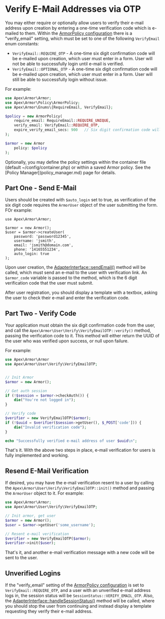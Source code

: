 
# Verify E-Mail Addresses via OTP

You may either require or optionally allow users to verify their e-mail address upon creation by entering a one-time verification code which is e-mailed to them.  Within the [ArmorPolicy configuration](armorpolicy.md) there is a "verify_email" setting, which must be set to one of the following `VerifyEmail` enum constants:

* `VerifyEmail::REQUIRE_OTP` - A one-time six digit confirmation code will be e-mailed upon creation, which user must enter in a form.  User will not be able to successfully login until e-mail is verified.
* `VerifyEmail::OPTIONAL_OTP` - A one-time six digit confirmation code will be e-mailed upon creation, which user must enter in a form.  User will still be able to successfully login without issue.

For example:

~~~php
use Apex\Armor\Armor;
use Apex\Armor\Policy\ArmorPolicy;
use Apex\Armor\Enums\{RequireEmail, VerifyEmail};

$policy = new ArmorPolicy(
    require_email: RequireEmail::REQUIRE_UNIQUE, 
    verify_email: VerifyEmail::REQUIRE_OTP, 
    expire_verify_email_secs: 900   // Six digit confirmation code will expire after 15 mins.
);

$armor = new Armor
    policy: $policy
);
~~~

Optionally, you may define the policy settings within the container file (default ~/config/container.php) or within a saved Armor policy.  See the [Policy Manager[(policy_manager.md) page for details.


## Part One - Send E-Mail

Users should be created with `$auto_login` set to true, as verification of the six digit code requires the `ArmorUser` object of the user submitting the form.  FOr example:

~~~
use Apex\Armor\Armor;

$armor = new Armor();
$user = $armor->createUser(
    password: 'password12345', 
    username: 'jsmith', 
    email: 'jsmith@domain.com', 
    phone: '14165551234', 
    auto_login: true
);
~~~

Upon user creation, the [AdapterInterface::sendEmail()](adapter.md) method will be called, which must send an e-mail to the user with verification link.  An `$armor_code` variable is passed to the method, which is the 6 digit verification code that the user must submit.

After user registration, you should display a template with a textbox, asking the user to check their e-mail and enter the verification code. 


## Part Two - Verify Code

Your application must obtain the six digit confirmation code from the user, and call the `Apex\Armor\User\Verify\VerifyEmailOTP::verify()` method, passing the verification code to it.  This method will either return the UUID of the user who was verified upon success, or null upon failure.

For example:

~~~php
use Apex\Armor\Armor
use Apex\Armor\User\Verify\VerifyEmailOTP;


// Init Armor
$armor = new Armor();

// Get auth session
if (!$session = $armor->checkAuth()) { 
    die("You're not logged in");
}

// Verify code
$verifier = new VerifyEmailOTP($armor);
if (!$uuid = $verifier($session->getUser(), $_POST['code'])) { 
    die("Invalid verification code");
}

echo "Successfully verified e-mail address of user $uuid\n";
~~~

That's it.  With the above two steps in place, e-mail verification for users is fully implemented and working.


## Resend E-Mail Verification

If desired, you may have the e-mail verification resent to a user by calling the `Apex\Armor\User\Verify\VerifyEmailOTP::init()` method and passing the `ArmorUser` object to it.  For example:

~~~php
use Apex\Armor\Armor;
use Apex\Armor\User\Verify\VerifyEmailOTP;

// Init armor, get user
$armor = new Armor();
$user = $armor->getUser('some_username');

// Resent e-mail verification
$verifier = new VerifyEmailOTP($armor);
$verifier->init($user);
~~~

That's it, and another e-mail verification message with a new code will be sent to the user.


## Unverified Logins

If the "verify_email" setting of the [ArmorPolicy configuration](armorpolicy.md) is set to `VerifyEmail::REQUIRE_OTP`, and a user with an unverified e-mail address logs in, the session status will be `SessionStatus::VERIFY_EMAIL_OTP`.  Also, the [AdapterInterface::handleSessionStatus()](adapter.md) method will be called, where you should stop the user from continuing and instead display a template requesting they verify their e-mail address.



